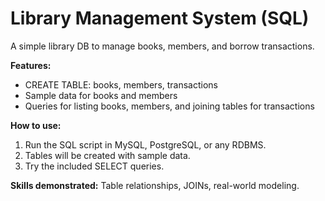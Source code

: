 # Library Management System (SQL)

A simple library DB to manage books, members, and borrow transactions.

**Features:**
- CREATE TABLE: books, members, transactions
- Sample data for books and members
- Queries for listing books, members, and joining tables for transactions

**How to use:**
1. Run the SQL script in MySQL, PostgreSQL, or any RDBMS.
2. Tables will be created with sample data.
3. Try the included SELECT queries.

**Skills demonstrated:** Table relationships, JOINs, real-world modeling.
